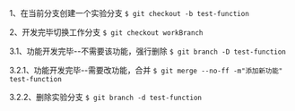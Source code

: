 1、在当前分支创建一个实验分支
`$ git checkout -b test-function`

2、开发完毕切换工作分支
`$ git checkout workBranch`

3.1、功能开发完毕--不需要该功能，强行删除
`$ git branch -D test-function`

3.2.1、功能开发完毕--需要改功能，合并
`$ git merge --no-ff -m"添加新功能" test-function`

3.2.2、删除实验分支
`$ git branch -d test-function`